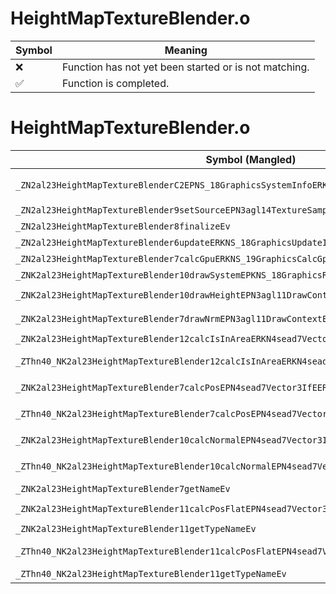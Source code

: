 # HeightMapTextureBlender.o
| Symbol | Meaning 
| ------------- | ------------- 
| :x: | Function has not yet been started or is not matching. 
| :white_check_mark: | Function is completed. 


# HeightMapTextureBlender.o
| Symbol (Mangled) | Symbol (Demangled) | Decompiled? |
| ------------- |  ------------- | ------------- |
| `_ZN2al23HeightMapTextureBlenderC2EPNS_18GraphicsSystemInfoERKN4sead7Vector2IiEES7_RKNS4_IfEE` | `al::HeightMapTextureBlender::HeightMapTextureBlender(al::GraphicsSystemInfo *,sead::Vector2<int> const&,sead::Vector2<int> const&,sead::Vector2<float> const&)` | :white_check_mark: |
| `_ZN2al23HeightMapTextureBlender9setSourceEPN3agl14TextureSamplerEi` | `al::HeightMapTextureBlender::setSource(agl::TextureSampler *,int)` | :white_check_mark: |
| `_ZN2al23HeightMapTextureBlender8finalizeEv` | `al::HeightMapTextureBlender::finalize(void)` | :white_check_mark: |
| `_ZN2al23HeightMapTextureBlender6updateERKNS_18GraphicsUpdateInfoE` | `al::HeightMapTextureBlender::update(al::GraphicsUpdateInfo const&)` | :white_check_mark: |
| `_ZN2al23HeightMapTextureBlender7calcGpuERKNS_19GraphicsCalcGpuInfoE` | `al::HeightMapTextureBlender::calcGpu(al::GraphicsCalcGpuInfo const&)` | :white_check_mark: |
| `_ZNK2al23HeightMapTextureBlender10drawSystemEPKNS_18GraphicsRenderInfoE` | `al::HeightMapTextureBlender::drawSystem(al::GraphicsRenderInfo const*)const` | :white_check_mark: |
| `_ZNK2al23HeightMapTextureBlender10drawHeightEPN3agl11DrawContextEPNS1_12RenderBufferE` | `al::HeightMapTextureBlender::drawHeight(agl::DrawContext *,agl::RenderBuffer *)const` | :white_check_mark: |
| `_ZNK2al23HeightMapTextureBlender7drawNrmEPN3agl11DrawContextEPNS1_12RenderBufferE` | `al::HeightMapTextureBlender::drawNrm(agl::DrawContext *,agl::RenderBuffer *)const` | :white_check_mark: |
| `_ZNK2al23HeightMapTextureBlender12calcIsInAreaERKN4sead7Vector3IfEE` | `al::HeightMapTextureBlender::calcIsInArea(sead::Vector3<float> const&)const` | :white_check_mark: |
| `_ZThn40_NK2al23HeightMapTextureBlender12calcIsInAreaERKN4sead7Vector3IfEE` | ``non-virtual thunk to'al::HeightMapTextureBlender::calcIsInArea(sead::Vector3<float> const&)const` | :white_check_mark: |
| `_ZNK2al23HeightMapTextureBlender7calcPosEPN4sead7Vector3IfEERKS3_` | `al::HeightMapTextureBlender::calcPos(sead::Vector3<float> *,sead::Vector3<float> const&)const` | :white_check_mark: |
| `_ZThn40_NK2al23HeightMapTextureBlender7calcPosEPN4sead7Vector3IfEERKS3_` | ``non-virtual thunk to'al::HeightMapTextureBlender::calcPos(sead::Vector3<float> *,sead::Vector3<float> const&)const` | :white_check_mark: |
| `_ZNK2al23HeightMapTextureBlender10calcNormalEPN4sead7Vector3IfEERKS3_` | `al::HeightMapTextureBlender::calcNormal(sead::Vector3<float> *,sead::Vector3<float> const&)const` | :white_check_mark: |
| `_ZThn40_NK2al23HeightMapTextureBlender10calcNormalEPN4sead7Vector3IfEERKS3_` | ``non-virtual thunk to'al::HeightMapTextureBlender::calcNormal(sead::Vector3<float> *,sead::Vector3<float> const&)const` | :white_check_mark: |
| `_ZNK2al23HeightMapTextureBlender7getNameEv` | `al::HeightMapTextureBlender::getName(void)const` | :white_check_mark: |
| `_ZNK2al23HeightMapTextureBlender11calcPosFlatEPN4sead7Vector3IfEERKS3_` | `al::HeightMapTextureBlender::calcPosFlat(sead::Vector3<float> *,sead::Vector3<float> const&)const` | :white_check_mark: |
| `_ZNK2al23HeightMapTextureBlender11getTypeNameEv` | `al::HeightMapTextureBlender::getTypeName(void)const` | :white_check_mark: |
| `_ZThn40_NK2al23HeightMapTextureBlender11calcPosFlatEPN4sead7Vector3IfEERKS3_` | ``non-virtual thunk to'al::HeightMapTextureBlender::calcPosFlat(sead::Vector3<float> *,sead::Vector3<float> const&)const` | :white_check_mark: |
| `_ZThn40_NK2al23HeightMapTextureBlender11getTypeNameEv` | ``non-virtual thunk to'al::HeightMapTextureBlender::getTypeName(void)const` | :white_check_mark: |
